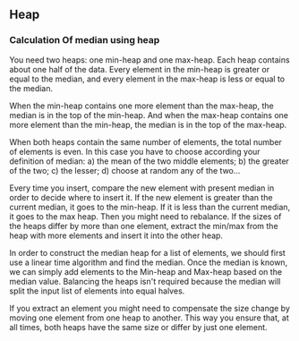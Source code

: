 ## Heap
### Calculation Of median using heap
You need two heaps: one min-heap and one max-heap. Each heap contains about one half of the data. Every element in the min-heap is greater or equal to the median, and every element in the max-heap is less or equal to the median.

When the min-heap contains one more element than the max-heap, the median is in the top of the min-heap. And when the max-heap contains one more element than the min-heap, the median is in the top of the max-heap.

When both heaps contain the same number of elements, the total number of elements is even. In this case you have to choose according your definition of median: a) the mean of the two middle elements; b) the greater of the two; c) the lesser; d) choose at random any of the two...

Every time you insert, compare the new element with present median in order to decide where to insert it. If the new element is greater than the current median, it goes to the min-heap. If it is less than the current median, it goes to the max heap. Then you might need to rebalance. If the sizes of the heaps differ by more than one element, extract the min/max from the heap with more elements and insert it into the other heap.

In order to construct the median heap for a list of elements, we should first use a linear time algorithm and find the median. Once the median is known, we can simply add elements to the Min-heap and Max-heap based on the median value. Balancing the heaps isn't required because the median will split the input list of elements into equal halves.

If you extract an element you might need to compensate the size change by moving one element from one heap to another. This way you ensure that, at all times, both heaps have the same size or differ by just one element.
